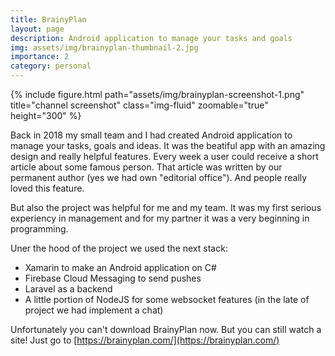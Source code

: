 ```yaml
---
title: BrainyPlan
layout: page
description: Android application to manage your tasks and goals
img: assets/img/brainyplan-thumbnail-2.jpg
importance: 2
category: personal
---
```


{% include figure.html path="assets/img/brainyplan-screenshot-1.png" title="channel screenshot" class="img-fluid" zoomable="true" height="300" %}

Back in 2018 my small team and I had created Android application to manage your tasks, goals and ideas. It was the beatiful app with an amazing design and really helpful features. Every week a user could receive a short article about some famous person. That article was written by our permanent author (yes we had own "editorial office"). And people really loved this feature. 

But also the project was helpful for me and my team. It was my first serious experiency in management and for my partner it was a very beginning in programming. 

Uner the hood of the project we used the next stack:
- Xamarin to make an Android application on C#
- Firebase Cloud Messaging to send pushes 
- Laravel as a backend
- A little portion of NodeJS for some websocket features (in the late of project we had implement a chat)

Unfortunately you can't download BrainyPlan now. But you can still watch a site! Just go to [https://brainyplan.com/](https://brainyplan.com/)
